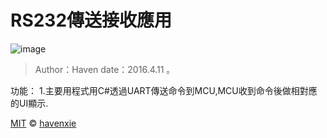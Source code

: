 ﻿# RS232傳送接收應用
![image](https://github.com/jacky760828/uart_pc_tool/assets/71009404/0a3a1d8e-c079-4ab6-bc25-25c341c75943)

> Author：Haven date：2016.4.11 。

功能：
1.主要用程式用C#透過UART傳送命令到MCU,MCU收到命令後做相對應的UI顯示.




[MIT](./LICENSE) &copy; [havenxie](http://github.com/havenxie)
